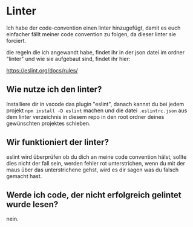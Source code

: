 # Linter

Ich habe der code-convention einen linter hinzugefügt, damit es euch einfacher fällt meiner code convention zu folgen, da dieser linter sie forciert. 

die regeln die ich angewandt habe, findet ihr in der json datei im ordner "linter" und wie sie aufgebaut sind, findet ihr hier:

https://eslint.org/docs/rules/

## Wie nutze ich den linter?

Installiere dir in vscode das plugin "eslint", danach kannst du bei jedem projekt `npm install -D eslint` machen und die datei `.eslintrc.json` aus dem linter verzeichnis in diesem repo in den root ordner deines gewünschten projektes schieben.

## Wir funktioniert der linter?
eslint wird überprüfen ob du dich an meine code convention hälst, sollte dies nicht der fall sein, werden fehler rot unterstrichen, wenn du mit der maus über das unterstrichene gehst, wird es dir sagen was du falsch gemacht hast.

## Werde ich code, der nicht erfolgreich gelintet wurde lesen?
nein.
